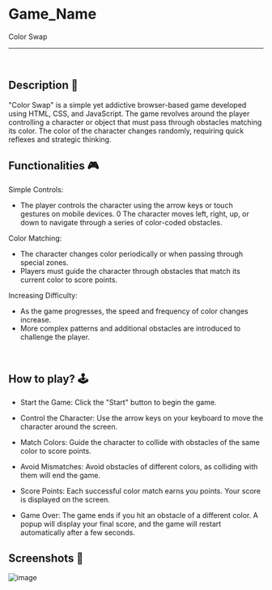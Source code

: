 # **Game_Name** 
Color Swap

---

<br>

## **Description 📃**
"Color Swap" is a simple yet addictive browser-based game developed using HTML, CSS, and JavaScript. The game revolves around the player controlling a character or object that must pass through obstacles matching its color. The color of the character changes randomly, requiring quick reflexes and strategic thinking.

## **Functionalities 🎮**

Simple Controls:

- The player controls the character using the arrow keys or touch gestures on mobile devices.
0 The character moves left, right, up, or down to navigate through a series of color-coded obstacles.

Color Matching:

- The character changes color periodically or when passing through special zones.
- Players must guide the character through obstacles that match its current color to score points.

Increasing Difficulty:

- As the game progresses, the speed and frequency of color changes increase.
- More complex patterns and additional obstacles are introduced to challenge the player.

<br>

## **How to play? 🕹️**

- Start the Game: Click the "Start" button to begin the game.

- Control the Character: Use the arrow keys on your keyboard to move the character around the screen.

- Match Colors: Guide the character to collide with obstacles of the same color to score points.

- Avoid Mismatches: Avoid obstacles of different colors, as colliding with them will end the game.

- Score Points: Each successful color match earns you points. Your score is displayed on the screen.

- Game Over: The game ends if you hit an obstacle of a different color. A popup will display your final score, and the game will restart automatically after a few seconds.

## **Screenshots 📸**

![image](https://github.com/aditya-bhaumik/GameZone/assets/92214013/f4ed96f6-57e9-4d02-86dd-e086c32b6838)


